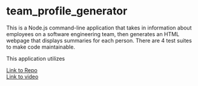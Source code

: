 # team_profile_generator
This is a Node.js command-line application that takes in information about employees on a software engineering team, then generates an HTML webpage that displays summaries for each person. There are 4 test suites to make code maintainable.

This application utilizes
 

 <a href="https://github.com/shannonjburris" target="_blank">Link to Repo</a>
 <br>
 <a href="https://www.loom.com/share/b178c7509a0f43a2b89a026ddc5999ca" target="_blank">Link to video</a>
 <br>
